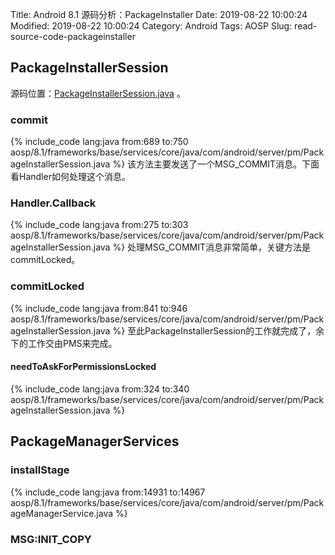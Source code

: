 Title: Android 8.1 源码分析：PackageInstaller
Date: 2019-08-22 10:00:24
Modified: 2019-08-22 10:00:24
Category: Android
Tags: AOSP
Slug: read-source-code-packageinstaller

## PackageInstallerSession
源码位置：[PackageInstallerSession.java](http://androidxref.com/8.1.0_r33/xref/frameworks/base/services/core/java/com/android/server/pm/PackageInstallerSession.java) 。

### commit
{% include_code lang:java from:689 to:750 aosp/8.1/frameworks/base/services/core/java/com/android/server/pm/PackageInstallerSession.java %}
该方法主要发送了一个MSG_COMMIT消息。下面看Handler如何处理这个消息。

### Handler.Callback
{% include_code lang:java from:275 to:303 aosp/8.1/frameworks/base/services/core/java/com/android/server/pm/PackageInstallerSession.java %}
处理MSG_COMMIT消息非常简单，关键方法是commitLocked。

### commitLocked
{% include_code lang:java from:841 to:946 aosp/8.1/frameworks/base/services/core/java/com/android/server/pm/PackageInstallerSession.java %}
至此PackageInstallerSession的工作就完成了，余下的工作交由PMS来完成。

#### needToAskForPermissionsLocked
{% include_code lang:java from:324 to:340 aosp/8.1/frameworks/base/services/core/java/com/android/server/pm/PackageInstallerSession.java %}


## PackageManagerServices
### installStage
{% include_code lang:java from:14931 to:14967 aosp/8.1/frameworks/base/services/core/java/com/android/server/pm/PackageManagerService.java %}

### MSG:INIT_COPY
